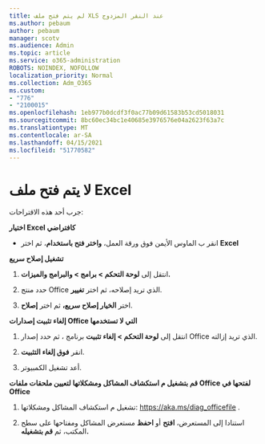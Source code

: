 ```yaml
---
title: لم يتم فتح ملف XLS عند النقر المزدوج
ms.author: pebaum
author: pebaum
manager: scotv
ms.audience: Admin
ms.topic: article
ms.service: o365-administration
ROBOTS: NOINDEX, NOFOLLOW
localization_priority: Normal
ms.collection: Adm_O365
ms.custom:
- "776"
- "2100015"
ms.openlocfilehash: 1eb977b0dcdf3f0ac77b09d61583b53cd5018031
ms.sourcegitcommit: 8bc60ec34bc1e40685e3976576e04a2623f63a7c
ms.translationtype: MT
ms.contentlocale: ar-SA
ms.lasthandoff: 04/15/2021
ms.locfileid: "51770582"
---
```

# <a name="excel-file-doesnt-open"></a>لا يتم فتح ملف Excel

جرب أحد هذه الاقتراحات:

**اختيار Excel كافتراضي**

* انقر ب الماوس الأيمن فوق ورقة العمل، **واختر فتح باستخدام**، ثم اختر **Excel**

**تشغيل إصلاح سريع**

1. انتقل إلى **لوحة التحكم > برامج > والبرامج والميزات.**

2. حدد منتج Office الذي تريد إصلاحه، ثم اختر **تغيير**.

3. اختر **الخيار إصلاح سريع،** ثم اختر **إصلاح**.

**إلغاء تثبيت إصدارات Office التي لا تستخدمها**

1. انتقل إلى **لوحة التحكم > إلغاء تثبيت** برنامج ، ثم حدد إصدار Office الذي تريد إزالته.

2. انقر **فوق إلغاء التثبيت**.

3. أعد تشغيل الكمبيوتر.

**قم بتشغيل م استكشاف المشاكل ومشكلاتها لتعيين ملحقات ملفات Office لفتحها في Office**

1. تشغيل م استكشاف المشاكل ومشكلاتها: https://aka.ms/diag_officefile .

2. استنادا إلى المستعرض، **افتح** أو **احفظ** مستعرض المشاكل ومفتاحها على سطح المكتب، ثم **قم بتشغيله.**
